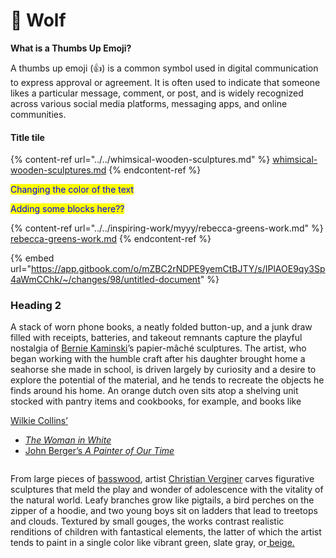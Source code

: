 # 🐺 Wolf



**What is a Thumbs Up Emoji?**

A thumbs up emoji (👍) is a common symbol used in digital communication to express approval or agreement. It is often used to indicate that someone likes a particular message, comment, or post, and is widely recognized across various social media platforms, messaging apps, and online communities.

#### Title tile

{% content-ref url="../../whimsical-wooden-sculptures.md" %}
[whimsical-wooden-sculptures.md](../../whimsical-wooden-sculptures.md)
{% endcontent-ref %}

<mark style="color:blue;">Changing the color of the text</mark>

<mark style="color:blue;">Adding some blocks here??</mark>



{% content-ref url="../../inspiring-work/myyy/rebecca-greens-work.md" %}
[rebecca-greens-work.md](../../inspiring-work/myyy/rebecca-greens-work.md)
{% endcontent-ref %}

{% embed url="https://app.gitbook.com/o/mZBC2rNDPE9yemCtBJTY/s/IPlAOE9qy3Sp4aWmCChk/~/changes/98/untitled-document" %}

### Heading 2

A stack of worn phone books, a neatly folded button-up, and a junk draw filled with receipts, batteries, and takeout remnants capture the playful nostalgia of [Bernie Kaminski](https://www.instagram.com/berniekaminski/)’s papier-mâché sculptures. The artist, who began working with the humble craft after his daughter brought home a seahorse she made in school, is driven largely by curiosity and a desire to explore the potential of the material, and he tends to recreate the objects he finds around his home. An orange dutch oven sits atop a shelving unit stocked with pantry items and cookbooks, for example, and books like&#x20;

[Wilkie Collins’ ](broken-reference)

* [_The Woman in White_](../../inspiring-work/myyy/rebecca-greens-work.md)&#x20;
* [John Berger’s _A Painter of Our Time_ ](broken-reference)



<figure><img src="../../.gitbook/assets/Latex.svg" alt=""><figcaption></figcaption></figure>



From large pieces of [basswood](https://www.wood-database.com/european-lime/), artist [Christian Verginer](https://verginer.org/) carves figurative sculptures that meld the play and wonder of adolescence with the vitality of the natural world. Leafy branches grow like pigtails, a bird perches on the zipper of a hoodie, and two young boys sit on ladders that lead to treetops and clouds. Textured by small gouges, the works contrast realistic renditions of children with fantastical elements, the latter of which the artist tends to paint in a single color like vibrant green, slate gray, or[ beige.](../../inspiring-work/myyy/rebecca-greens-work.md#author-based-in-michigan.)
